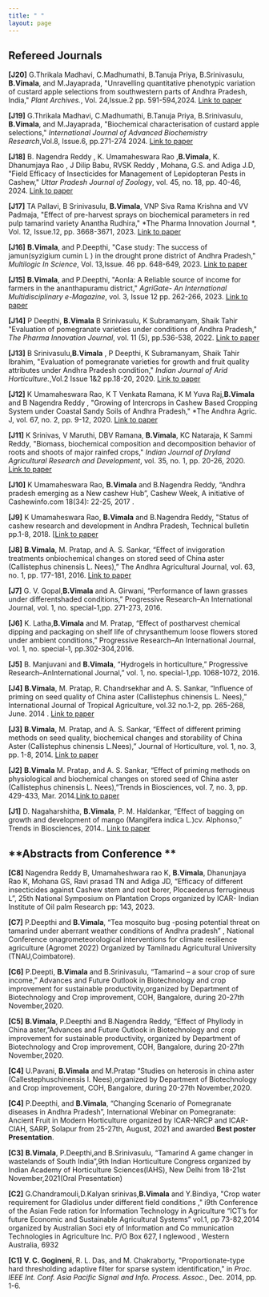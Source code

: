 ```yaml
---
title: " "
layout: page
---
```


## Refereed Journals

**[J20]** G.Thrikala Madhavi, C.Madhumathi, B.Tanuja Priya, B.Srinivasulu, **B.Vimala**, and M.Jayaprada, "Unravelling quantitative phenotypic variation of custard apple selections from southwestern parts of Andhra Pradesh, India," *Plant Archives.*, Vol. 24,Issue.2 pp. 591-594,2024. [Link to paper](https://www.plantarchives.org/article/83.pdf)

**[J19]**  G.Thrikala Madhavi, C.Madhumathi, B.Tanuja Priya, B.Srinivasulu, **B.Vimala**, and M.Jayaprada, "Biochemical characterisation of custard apple selections," *International Journal of Advanced Biochemistry Research*,Vol.8, Issue.6, pp.271-274 2024. [Link to paper](https://www.biochemjournal.com/archives/2024/vol8issue6/PartD/8-6-59-198.pdf)

**[J18]**  B. Nagendra Reddy , K. Umamaheswara Rao ,**B.Vimala**, K. Dhanumjaya Rao , J Dilip Babu, RVSK Reddy , Mohana, G.S. and Adiga J.D, "Field Efficacy of Insecticides for Management of Lepidopteran Pests in Cashew," *Uttar Pradesh Journal of Zoology*, vol. 45, no. 18, pp. 40-46, 2024. [Link to paper](https://mbimph.com/index.php/UPJOZ/article/download/4421/4766/7248_cf_chl_tk=QHY4Khouhxae6P8nrd1DiGTTKIXBqP0O4fa6GOijEQI-1736198105-1.0.1.1-RiG2QIZB8ChZcfBrBDuPWot876el01zlz8Py7Jg0J3o)

**[J17]** TA Pallavi, B Srinivasulu, **B.Vimala**, VNP Siva Rama Krishna and VV Padmaja, "Effect of pre-harvest sprays on biochemical parameters in red pulp tamarind variety Anantha Rudhira," *The Pharma Innovation Journal *, Vol. 12, Issue.12, pp. 3668-3671, 2023. [Link to paper](https://www.thepharmajournal.com/archives/2023/vol12issue12/PartAS/12-12-497-889.pdf)

**[J16]** **B.Vimala**, and P.Deepthi, "Case study: The success of jamun(syzigium cumin L ) in the drought prone district of Andhra Pradesh," *Multilogic In Science*, Vol. 13,Issue. 46 pp. 648-649, 2023. [Link to paper](https://ycjournal.net/Multilogicinscience/ResearchDocuments/CASESTUDYT638159345733531624.pdf)

**[J15]** **B.Vimala**, and P.Deepthi, "Aonla: A Reliable source of income for farmers in the ananthapuramu district," *AgriGate- An International Multidisciplinary e-Magazine*, vol. 3, Issue 12 pp. 262-266, 2023. [Link to paper](https://www.agrigatemagazine.com/_files/ugd/b546c0_ac65b20a0540481fb6455dd53aa5a67d.pdf)

**[J14]** P Deepthi, **B.Vimala** B Srinivasulu, K Subramanyam, Shaik Tahir "Evaluation of pomegranate varieties under conditions of Andhra Pradesh," *The Pharma Innovation Journal*, vol. 11 (5), pp.536-538, 2022. [Link to paper](https://www.thepharmajournal.com/archives/2022/vol11issue5S/PartH/S-11-4-295-736.pdf)

**[J13]** B Srinivasulu,**B.Vimala** , P Deepthi, K Subramanyam, Shaik Tahir Ibrahim, "Evaluation of pomegranate varieties for growth and fruit quality attributes under Andhra Pradesh condition," *Indian Journal of Arid Horticulture.*,Vol.2 Issue 1&2 pp.18-20, 2020. [Link to paper](https://acspublisher.com/journals/index.php/ijah/article/view/13554)

**[J12]** K Umamaheswara Rao, K T Venkata Ramana, K M Yuva Raj,**B.Vimala** and B Nagendra Reddy , "Growing of Intercrops in Cashew Based Cropping System under Coastal Sandy Soils of Andhra Pradesh," *The Andhra Agric. J, vol. 67, no. 2, pp. 9-12, 2020. [Link to paper](https://aaj.net.in/wp-content/uploads/2023/08/67-2-001.pdf)

**[J11]** K Srinivas, V Maruthi, DBV Ramana, **B.Vimala**, KC Nataraja, K Sammi Reddy, "Biomass, biochemical composition and decomposition behavior of roots and shoots of major rainfed crops," *Indian Journal of Dryland Agricultural Research and Development*, vol. 35, no. 1, pp. 20-26, 2020. [Link to paper](https://krishi.icar.gov.in/jspui/bitstream/123456789/69076/1/Plant%20Roots%20IJDARD.pdf)

**[J10]** K Umamaheswara Rao, **B.Vimala** and B.Nagendra Reddy, “Andhra pradesh emerging as a New cashew Hub”, Cashew Week, A initiative of Cashewinfo.com 18(34): 22-25, 2017 . 

**[J9]** K Umamaheswara Rao, **B.Vimala** and B.Nagendra Reddy, "Status of cashew research and development in Andhra Pradesh, Technical bulletin pp.1-8, 2018. [[Link to paper](https://cashew.icar.gov.in/aicrpc/wp-content/uploads/2019/03/Status-of-Cashew-Research-.pdf)

**[J8]** **B.Vimala**, M. Pratap, and A. S. Sankar, “Effect of invigoration treatments onbiochemical changes on stored seed of China aster (Callistephus chinensis L. Nees),” The Andhra Agricultural Journal, vol. 63, no. 1, pp. 177-181, 2016. [Link to paper](https://aaj.net.in/wp-content/uploads/2024/05/2016_article_631-37.pdf)

**[J7]** G. V. Gopal,**B.Vimala** and A. Girwani, “Performance of lawn grasses under differentshaded conditions,” Progressive Research–An International Journal, vol. 1, no. special-1,pp. 271-273, 2016.

**[J6]** K. Latha,**B.Vimala** and M. Pratap, “Effect of postharvest chemical dipping and packaging on shelf life of chrysanthemum loose flowers stored under ambient conditions,” Progressive Research–An International Journal, vol. 1, no. special-1, pp.302-304,2016.

**[J5]** B. Manjuvani and **B.Vimala**, “Hydrogels in horticulture,” Progressive Research–AnInternational Journal,” vol. 1, no. special-1,pp. 1068-1072, 2016. 

**[J4]** **B.Vimala**, M. Pratap, R. Chandrsekhar and A. S. Sankar, “Influence of priming on seed quality of China aster (Callistephus chinensis L. Nees),” International Journal of Tropical Agriculture, vol.32 no.1-2, pp. 265-268, June. 2014 . [Link to paper](https://www.cabidigitallibrary.org/doi/pdf/10.5555/20153318061)

**[J3]** **B.Vimala**, M. Pratap, and A. S. Sankar, “Effect of different priming methods on seed quality, biochemical changes and storability of China Aster (Callistephus chinensis L.Nees),” Journal of Horticulture, vol. 1, no. 3, pp. 1-8, 2014. [Link to paper](https://www.longdom.org/open-access-pdfs/effect-of-different-priming-methods-on-seed-qualitybiochemical-changes-and-storability-of-china-aster-callistephus-chinensis-l-nees-2376-0354.1000115.pdf)

**[J2]** **B.Vimala** M. Pratap, and A. S. Sankar, “Effect of priming methods on physiological and biochemical changes on stored seed of China aster (Callistephus chinensis L. Nees),”Trends in Biosciences, vol. 7, no. 3, pp. 429-433, Mar. 2014.[Link to paper](https://oa.mg/work/2256769249)

**[J1]** D. Nagaharshitha, **B.Vimala**, P. M. Haldankar, “Effect of bagging on growth and development of mango (Mangifera indica L.)cv. Alphonso,” Trends in Biosciences, 2014.. [Link to paper](https://www.researchgate.net/profile/Dinesh_Rai5/publication/343501434_New_Approaches_in_Insect_Pest_Management/links/5f2d2ac2458515b7290b1cb4/New-Approaches-in-Insect-Pest-Management.pdf?__cf_chl_tk=xH9358C.D3.JtUT5RTRIIwxwd5PjmsidioDd3LIFTyM-1736207097-1.0.1.1-8ArUeItiC5THRGPgnDVPelw.ys4z..eD_JdnpOlebEI)



## **Abstracts from Conference **

**[C8]** Nagendra Reddy B, Umamaheshwara rao K, **B.Vimala**, Dhanunjaya Rao K, Mohana GS, Ravi prasad TN and Adiga JD, “Efficacy of different insecticides against Cashew stem and root borer, Plocaederus ferrugineus L”, 25th National Symposium on Plantation Crops organized by ICAR- Indian Institute of Oil palm Research pp: 143, 2023. 

**[C7]** P.Deepthi and **B.Vimala**, “Tea mosquito bug -posing potential threat on tamarind under aberrant weather conditions of Andhra pradesh” , National Conference onagrometeorological interventions for climate resilience agriculture (Agromet 2022) Organized by Tamilnadu Agricultural University (TNAU,Coimbatore).

**[C6]** P.Deepti, **B.Vimala** and B.Srinivasulu, “Tamarind – a sour crop of sure income,” Advances and Future Outlook in Biotechnology and crop improvement for sustainable productivity,organized by Department of Biotechnology and Crop improvement, COH, Bangalore, during
20-27th November,2020.

**[C5]** **B.Vimala**, P.Deepthi and B.Nagendra Reddy, “Effect of Phyllody in China aster,”Advances and Future Outlook in Biotechnology and crop improvement for sustainable productivity, organized by Department of Biotechnology and Crop improvement, COH, Bangalore, during
20-27th November,2020.

**[C4]** U.Pavani, **B.Vimala** and M.Pratap  “Studies on heterosis in china aster (Callestephuschinensis l. Nees),organized by Department of Biotechnology and Crop improvement, COH, Bangalore, during 20-27th November,2020.

**[C4]** P.Deepthi, and **B.Vimala**, “Changing Scenario of Pomegranate diseases in Andhra Pradesh”, International Webinar on Pomegranate: Ancient Fruit in Modern Horticulture organized by ICAR-NRCP and ICAR-CIAH, SARP, Solapur from 25-27th, August, 2021 and awarded **Best
poster Presentation**.

**[C3]** **B.Vimala**, P.Deepthi,and B.Srinivasulu, “Tamarind A game changer in wastelands of South India”,9th Indian Horticulture Congress organized by Indian Academy of Horticulture Sciences(IAHS), New Delhi from 18-21st November,2021(Oral Presentation)

**[C2]** G.Chandramouli,D.Kalyan srinivas,**B.Vimala** and Y.Bindiya, "Crop water requirement for Gladiolus under different field conditions
," i9th Conference of the Asian Fede ration for Information Technology in Agriculture “ICT’s for future Economic and Sustainable Agricultural Systems” vol.1, pp 73-82,2014 organized by Australian Soci ety of Information and Co mmunication Technologies in Agriculture Inc. P/O Box 627, I nglewood , Western Australia, 6932

**[C1]** **V. C. Gogineni**, R. L. Das, and M. Chakraborty, "Proportionate-type hard thresholding adaptive filter for sparse system identification," in *Proc. IEEE Int. Conf. Asia Pacific Signal and Info. Process. Assoc.*, Dec. 2014, pp. 1-6.
